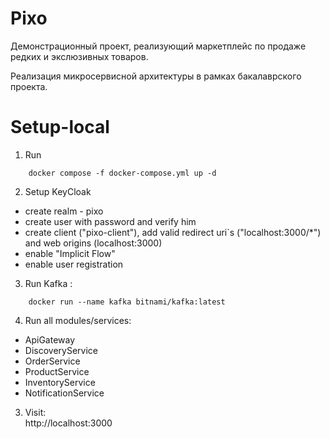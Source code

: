 # Pixo

Демонстрационный проект, реализующий маркетплейс по продаже редких и экслюзивных товаров.

Реализация микросервисной архитектуры в рамках бакалаврского проекта.

# Setup-local

1) Run

```
    docker compose -f docker-compose.yml up -d
```

2) Setup KeyCloak
- create realm - pixo
- create user with password and verify him
- create client ("pixo-client"), add valid redirect uri`s ("localhost:3000/*") and web origins (localhost:3000)
- enable "Implicit Flow"
- enable user registration

3) Run Kafka :

```
    docker run --name kafka bitnami/kafka:latest
```

4) Run all modules/services:

- ApiGateway
- DiscoveryService
- OrderService
- ProductService
- InventoryService
- NotificationService

3) Visit: </br>
   http://localhost:3000
